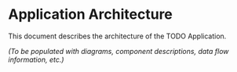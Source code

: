 # Application Architecture

This document describes the architecture of the TODO Application.

_(To be populated with diagrams, component descriptions, data flow information, etc.)_

